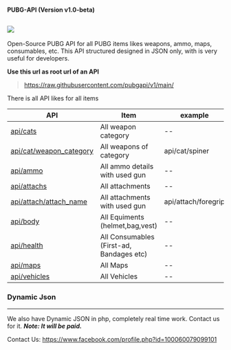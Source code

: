 #### PUBG-API (Version v1.0-beta)
![](https://media.tenor.com/images/84ff3df2239797ac71353558c4401f44/tenor.gif)
------------

Open-Source PUBG API for all PUBG items likes weapons, ammo, maps, consumables, etc. This API structured designed in JSON only, with is very useful for developers.

**Use this url as root url of an API**
>  https://raw.githubusercontent.com/pubgapi/v1/main/

There is all API likes for all items

| API  |  Item  |  example  |
| ------------ | ------------ | ------------ |
| [api/cats](https://raw.githubusercontent.com/pubgapi/v1/main/cats "api/cats")  | All weapon category  | --
| [api/cat/weapon_category](https://raw.githubusercontent.com/pubgapi/v1/main/cat/ar "api/cat/weapon_category")  | All weapons of category  | api/cat/spiner
| [api/ammo](https://raw.githubusercontent.com/pubgapi/v1/main/ammo "api/ammo")  | All ammo details with used gun  | --
| [api/attachs](https://raw.githubusercontent.com/pubgapi/v1/main/attachs "api/attachs")  | All attachments   | --
| [api/attach/attach_name](https://raw.githubusercontent.com/pubgapi/v1/main/attach/foregrip "api/attach/attach_name")  | All attachments with used gun   | api/attach/foregrip
| [api/body](https://raw.githubusercontent.com/pubgapi/v1/main/body "api/body")  | All Equiments (helmet,bag,vest)  | --
| [api/health](https://raw.githubusercontent.com/pubgapi/v1/main/health "api/health")  | All Consumables (First-ad, Bandages etc)  | --
| [api/maps](https://raw.githubusercontent.com/pubgapi/v1/main/maps "api/maps")  | All Maps  | --
| [api/vehicles](https://raw.githubusercontent.com/pubgapi/v1/main/vehicles "api/vehicles")  | All Vehicles  | --

### Dynamic Json

------------

We also have Dynamic JSON in php, completely real time work. Contact us for it. ***Note: It will be paid.***

Contact Us: https://www.facebook.com/profile.php?id=100060079099101
